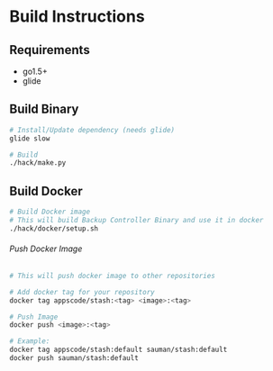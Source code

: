 # Build Instructions

## Requirements
- go1.5+
- glide

## Build Binary
```sh
# Install/Update dependency (needs glide)
glide slow

# Build
./hack/make.py
```

## Build Docker
```sh
# Build Docker image
# This will build Backup Controller Binary and use it in docker
./hack/docker/setup.sh
```

###### Push Docker Image
```sh
# This will push docker image to other repositories

# Add docker tag for your repository
docker tag appscode/stash:<tag> <image>:<tag>

# Push Image
docker push <image>:<tag>

# Example:
docker tag appscode/stash:default sauman/stash:default
docker push sauman/stash:default
```
